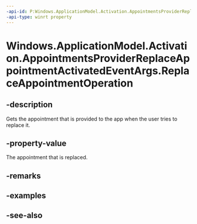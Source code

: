 ```yaml
---
-api-id: P:Windows.ApplicationModel.Activation.AppointmentsProviderReplaceAppointmentActivatedEventArgs.ReplaceAppointmentOperation
-api-type: winrt property
---
```


<!-- Property syntax
public Windows.ApplicationModel.Appointments.AppointmentsProvider.ReplaceAppointmentOperation ReplaceAppointmentOperation { get; }
-->

# Windows.ApplicationModel.Activation.AppointmentsProviderReplaceAppointmentActivatedEventArgs.ReplaceAppointmentOperation

## -description
Gets the appointment that is provided to the app when the user tries to replace it.

## -property-value
The appointment that is replaced.

## -remarks

## -examples

## -see-also
